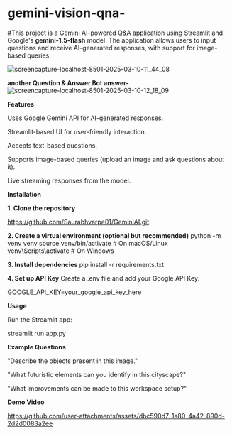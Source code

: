# gemini-vision-qna-
#This project is a Gemini AI-powered Q&A application using Streamlit and Google's **gemini-1.5-flash** model. 
The application allows users to input questions and receive AI-generated responses, with support for image-based queries.

![screencapture-localhost-8501-2025-03-10-11_44_08](https://github.com/user-attachments/assets/4546bc77-93a9-4b4b-835e-445dd49d15df)


**another Question & Answer Bot answer-**
![screencapture-localhost-8501-2025-03-10-12_18_09](https://github.com/user-attachments/assets/dd172af1-62d1-4dea-a7a0-13e7da7bed1c)


**Features**

Uses Google Gemini API for AI-generated responses.

Streamlit-based UI for user-friendly interaction.

Accepts text-based questions.

Supports image-based queries (upload an image and ask questions about it).

Live streaming responses from the model.

**Installation**

**1. Clone the repository**

https://github.com/Saurabhvarpe01/GeminiAI.git

**2. Create a virtual environment (optional but recommended)**
python -m venv venv
source venv/bin/activate  # On macOS/Linux
venv\Scripts\activate     # On Windows

**3. Install dependencies**
pip install -r requirements.txt

**4. Set up API Key**
Create a .env file and add your Google API Key:

GOOGLE_API_KEY=your_google_api_key_here

**Usage**

Run the Streamlit app:

streamlit run app.py

**Example Questions**

"Describe the objects present in this image."

"What futuristic elements can you identify in this cityscape?"

"What improvements can be made to this workspace setup?"

**Demo Video**




https://github.com/user-attachments/assets/dbc590d7-1a80-4a42-890d-2d2d0083a2ee


